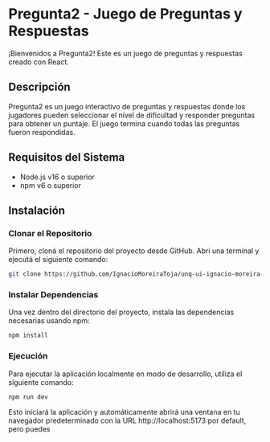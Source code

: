 # Pregunta2 - Juego de Preguntas y Respuestas

¡Bienvenidos a Pregunta2! Este es un juego de preguntas y respuestas creado con React.

## Descripción

Pregunta2 es un juego interactivo de preguntas y respuestas donde los jugadores pueden seleccionar el nivel de dificultad y responder preguntas para obtener un puntaje. El juego termina cuando todas las preguntas fueron respondidas.

## Requisitos del Sistema

- Node.js v16 o superior
- npm v6 o superior

## Instalación

### Clonar el Repositorio

Primero, cloná el repositorio del proyecto desde GitHub. Abrí una terminal y ejecutá el siguiente comando:

```bash
git clone https://github.com/IgnacioMoreiraToja/unq-ui-ignacio-moreira-toja-trabajo-final
```

### Instalar Dependencias
Una vez dentro del directorio del proyecto, instala las dependencias necesarias usando npm:

```bash
npm install
```

### Ejecución
Para ejecutar la aplicación localmente en modo de desarrollo, utiliza el siguiente comando:

```bash
npm run dev
```

Esto iniciará la aplicación y automáticamente abrirá una ventana en tu navegador predeterminado con la URL http://localhost:5173 por default, pero puedes 
